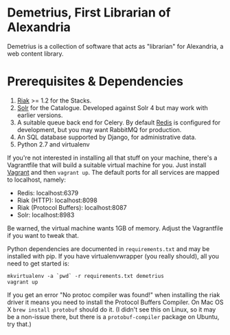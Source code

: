 Demetrius, First Librarian of Alexandria
========================================
Demetrius is a collection of software that acts as "librarian" for Alexandria,
a web content library.

Prerequisites & Dependencies
============================
1. [Riak][] >= 1.2 for the Stacks.
2. [Solr][] for the Catalogue. Developed against Solr 4 but may work with earlier versions.
3. A suitable queue back end for Celery. By default [Redis][] is configured for
   development, but you may want RabbitMQ for production.
4. An SQL database supported by Django, for administrative data.
5. Python 2.7 and virtualenv

If you're not interested in installing all that stuff on your machine, there's
a Vagrantfile that will build a suitable virtual machine for you. Just install
[Vagrant][] and then `vagrant up`. The default ports for all services are mapped to
localhost, namely:

* Redis: localhost:6379
* Riak (HTTP): localhost:8098
* Riak (Protocol Buffers): localhost:8087
* Solr: localhost:8983

Be warned, the virtual machine wants 1GB of memory. Adjust the Vagrantfile if
you want to tweak that.

Python dependencies are documented in `requirements.txt` and may be installed
with pip. If you have virtualenvwrapper (you really should), all you need to
get started is:

    mkvirtualenv -a `pwd` -r requirements.txt demetrius
    vagrant up

If you get an error "No protoc compiler was found!" when installing the riak
driver it means you need to install the Protocol Buffers Compiler. On Mac OS X
`brew install protobuf` should do it. (I didn't see this on Linux, so it may be
a non-issue there, but there is a `protobuf-compiler` package on Ubuntu, try
that.)

[Riak]: http://basho.com/products/riak-overview/
[Solr]: http://lucene.apache.org/solr/
[Redis]: http://redis.io/
[Vagrant]: http://vagrantup.com/
